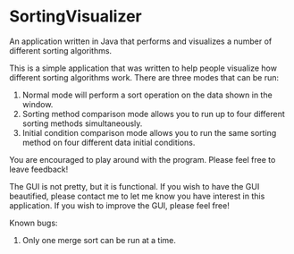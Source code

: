 # SortingVisualizer
An application written in Java that performs and visualizes a number of different sorting algorithms.

This is a simple application that was written to help people visualize how different sorting algorithms
work. There are three modes that can be run:
1. Normal mode will perform a sort operation on the data shown in the window.
2. Sorting method comparison mode allows you to run up to four different sorting methods simultaneously.
3. Initial condition comparison mode allows you to run the same sorting method on four different data
    initial conditions.

You are encouraged to play around with the program. Please feel free to leave feedback!

The GUI is not pretty, but it is functional. If you wish to have the GUI beautified, please contact me
to let me know you have interest in this application. If you wish to improve the GUI, please feel free!

Known bugs:
1. Only one merge sort can be run at a time.
